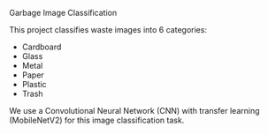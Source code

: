 Garbage Image Classification

This project classifies waste images into 6 categories:
- Cardboard
- Glass
- Metal
- Paper
- Plastic
- Trash

We use a Convolutional Neural Network (CNN) with transfer learning (MobileNetV2) for this image classification task.
